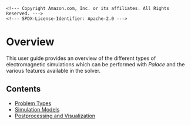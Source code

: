 ```@raw html
<!--- Copyright Amazon.com, Inc. or its affiliates. All Rights Reserved. --->
<!--- SPDX-License-Identifier: Apache-2.0 --->
```

# Overview

This user guide provides an overview of the different types of electromagnetic simulations
which can be performed with *Palace* and the various features available in the solver.

## Contents

  - [Problem Types](problem.md)
  - [Simulation Models](model.md)
  - [Postprocessing and Visualization](postprocessing.md)
